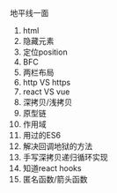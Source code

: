 地平线一面

1. html 
2. 隐藏元素
3. 定位position
4. BFC
5. 两栏布局
6. http VS https
7. react VS vue
8. 深拷贝/浅拷贝
9. 原型链
10. 作用域
11. 用过的ES6
12. 解决回调地狱的方法
13. 手写深拷贝递归循环实现
14. 知道react hooks
15. 匿名函数/箭头函数